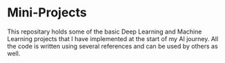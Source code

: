 # Mini-Projects

This repositary holds some of the basic Deep Learning and Machine Learning projects that I have implemented at the start of my AI journey.
All the code is written using several references and can be used by others as well.
